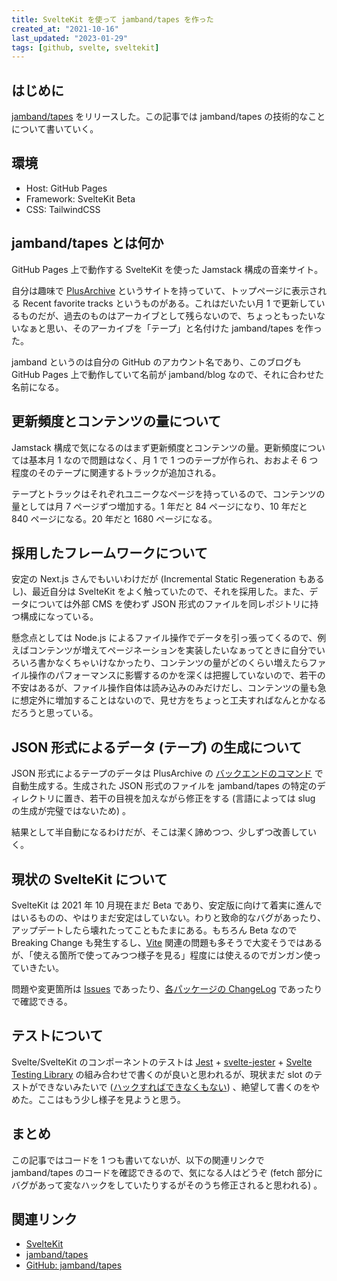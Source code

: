 ```yaml
---
title: SvelteKit を使って jamband/tapes を作った
created_at: "2021-10-16"
last_updated: "2023-01-29"
tags: [github, svelte, sveltekit]
---
```


## はじめに

[jamband/tapes](https://jamband.github.io/tapes/) をリリースした。この記事では jamband/tapes の技術的なことについて書いていく。

## 環境

- Host: GitHub Pages
- Framework: SvelteKit Beta
- CSS: TailwindCSS

## jamband/tapes とは何か

GitHub Pages 上で動作する SvelteKit を使った Jamstack 構成の音楽サイト。

自分は趣味で [PlusArchive](https://plusarchive.com) というサイトを持っていて、トップページに表示される Recent favorite tracks というものがある。これはだいたい月 1 で更新しているものだが、過去のものはアーカイブとして残らないので、ちょっともったいないなぁと思い、そのアーカイブを「テープ」と名付けた jamband/tapes を作った。

jamband というのは自分の GitHub のアカウント名であり、このブログも GitHub Pages 上で動作していて名前が jamband/blog なので、それに合わせた名前になる。


## 更新頻度とコンテンツの量について

Jamstack 構成で気になるのはまず更新頻度とコンテンツの量。更新頻度については基本月 1 なので問題はなく、月 1 で 1 つのテープが作られ、おおよそ 6 つ程度のそのテープに関連するトラックが追加される。

テープとトラックはそれぞれユニークなページを持っているので、コンテンツの量としては月 7 ページずつ増加する。1 年だと 84 ページになり、10 年だと 840 ページになる。20 年だと 1680 ページになる。

## 採用したフレームワークについて

安定の Next.js さんでもいいわけだが (Incremental Static Regeneration もあるし)、最近自分は SvelteKit をよく触っていたので、それを採用した。また、データについては外部 CMS を使わず JSON 形式のファイルを同レポジトリに持つ構成になっている。

懸念点としては Node.js によるファイル操作でデータを引っ張ってくるので、例えばコンテンツが増えてページネーションを実装したいなぁってときに自分でいろいろ書かなくちゃいけなかったり、コンテンツの量がどのくらい増えたらファイル操作のパフォーマンスに影響するのかを深くは把握していないので、若干の不安はあるが、ファイル操作自体は読み込みのみだけだし、コンテンツの量も急に想定外に増加することはないので、見せ方をちょっと工夫すればなんとかなるだろうと思っている。

## JSON 形式によるデータ (テープ) の生成について

JSON 形式によるテープのデータは PlusArchive の [バックエンドのコマンド](https://github.com/jamband/api.plusarchive.com/blob/main/commands/TapeController.php) で自動生成する。生成された JSON 形式のファイルを jamband/tapes の特定のディレクトリに置き、若干の目視を加えながら修正をする (言語によっては slug の生成が完璧ではないため) 。

結果として半自動になるわけだが、そこは潔く諦めつつ、少しずつ改善していく。

## 現状の SvelteKit について

SvelteKit は 2021 年 10 月現在まだ Beta であり、安定版に向けて着実に進んではいるものの、やはりまだ安定はしていない。わりと致命的なバグがあったり、アップデートしたら壊れたってこともたまにある。もちろん Beta なので Breaking Change も発生するし、[Vite](https://vitejs.dev/) 関連の問題も多そうで大変そうではあるが、「使える箇所で使ってみつつ様子を見る」程度には使えるのでガンガン使っていきたい。

問題や変更箇所は [Issues](https://github.com/sveltejs/kit/issues) であったり、[各パッケージの ChangeLog](https://github.com/sveltejs/kit#packages) であったりで確認できる。

## テストについて

Svelte/SvelteKit のコンポーネントのテストは [Jest](https://jestjs.io/) + [svelte-jester](https://github.com/mihar-22/svelte-jester) + [Svelte Testing Library](https://github.com/testing-library/svelte-testing-library) の組み合わせで書くのが良いと思われるが、現状まだ slot のテストができないみたいで ([ハックすればできなくもない](https://github.com/testing-library/svelte-testing-library/issues/48#issuecomment-707338500)) 、絶望して書くのをやめた。ここはもう少し様子を見ようと思う。

## まとめ

この記事ではコードを 1 つも書いてないが、以下の関連リンクで jamband/tapes のコードを確認できるので、気になる人はどうぞ (fetch 部分にバグがあって変なハックをしていたりするがそのうち修正されると思われる) 。

## 関連リンク

- [SvelteKit](https://kit.svelte.dev/)
- [jamband/tapes](https://jamband.github.io/tapes/)
- [GitHub: jamband/tapes](https://github.com/jamband/tapes/)

